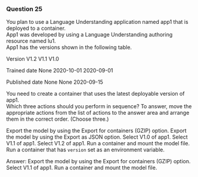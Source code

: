 ### Question 25

You plan to use a Language Understanding application named app1 that is deployed to a container.  
App1 was developed by using a Language Understanding authoring resource named lu1.  
App1 has the versions shown in the following table.

Version
V1.2
V1.1
V1.0

Trained date
None
2020-10-01
2020-09-01

Published date
None
None
2020-09-15

You need to create a container that uses the latest deployable version of app1.  
Which three actions should you perform in sequence? To answer, move the appropriate actions from the list of actions to the answer area and arrange them in the correct order. (Choose three.)

Export the model by using the Export for containers (GZIP) option.
Export the model by using the Export as JSON option.
Select V1.0 of app1.
Select V1.1 of app1.
Select V1.2 of app1.
Run a container and mount the model file.
Run a container that has `version` set as an environment variable.

Answer:
Export the model by using the Export for containers (GZIP) option.
Select V1.1 of app1.
Run a container and mount the model file.

